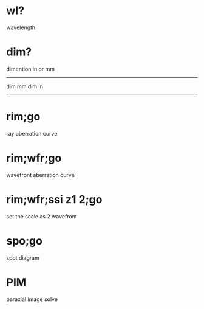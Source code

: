 # wl?  
wavelength 
# dim? 
dimention in or mm
***
dim mm
dim in
***

# rim;go 
ray aberration curve
# rim;wfr;go
wavefront aberration curve
# rim;wfr;ssi z1 2;go
set the scale as 2 wavefront

# spo;go
spot diagram

# PIM
paraxial image solve 

